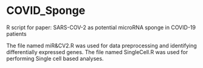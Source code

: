 # COVID_Sponge
R script for paper: SARS-COV-2 as potential microRNA sponge in COVID-19 patients

The file named miR&CV2.R was used for data preprocessing and identifying differentially expressed genes. The file named SingleCell.R was used for performing Single cell based analyses.
